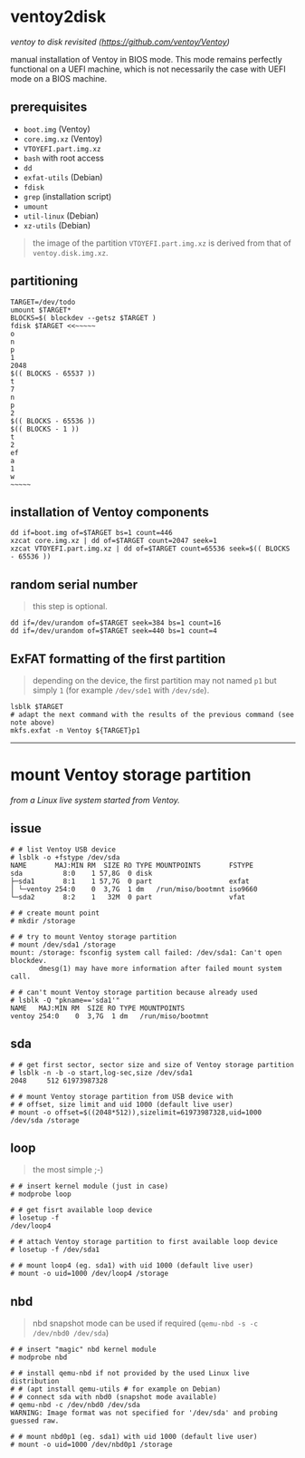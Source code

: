 # ventoy2disk

_ventoy to disk revisited (https://github.com/ventoy/Ventoy)_

manual installation of Ventoy in BIOS mode. This mode remains perfectly functional on a UEFI machine, which is not necessarily the case with UEFI mode on a BIOS machine.


## prerequisites

- `boot.img` (Ventoy)
- `core.img.xz` (Ventoy)
- `VTOYEFI.part.img.xz`
- `bash` with root access
- `dd`
- `exfat-utils` (Debian)
- `fdisk`
- `grep` (installation script)
- `umount`
- `util-linux` (Debian)
- `xz-utils` (Debian)

> the image of the partition `VTOYEFI.part.img.xz` is derived from that of `ventoy.disk.img.xz`.


## partitioning

```console
TARGET=/dev/todo
umount $TARGET*
BLOCKS=$( blockdev --getsz $TARGET )
fdisk $TARGET <<~~~~~
o
n
p
1
2048
$(( BLOCKS - 65537 ))
t
7
n
p
2
$(( BLOCKS - 65536 ))
$(( BLOCKS - 1 ))
t
2
ef
a
1
w
~~~~~
```


## installation of Ventoy components

```console
dd if=boot.img of=$TARGET bs=1 count=446
xzcat core.img.xz | dd of=$TARGET count=2047 seek=1
xzcat VTOYEFI.part.img.xz | dd of=$TARGET count=65536 seek=$(( BLOCKS - 65536 ))
```


## random serial number

> this step is optional.

```console
dd if=/dev/urandom of=$TARGET seek=384 bs=1 count=16
dd if=/dev/urandom of=$TARGET seek=440 bs=1 count=4
```


## ExFAT formatting of the first partition

> depending on the device, the first partition may not named `p1` but simply `1` (for example `/dev/sde1` with `/dev/sde`).

```console
lsblk $TARGET
# adapt the next command with the results of the previous command (see note above)
mkfs.exfat -n Ventoy ${TARGET}p1
```



---



# mount Ventoy storage partition
_from a Linux live system started from Ventoy._


## issue

```console
# # list Ventoy USB device
# lsblk -o +fstype /dev/sda
NAME       MAJ:MIN RM  SIZE RO TYPE MOUNTPOINTS       FSTYPE
sda          8:0    1 57,8G  0 disk                   
├─sda1       8:1    1 57,7G  0 part                   exfat
│ └─ventoy 254:0    0  3,7G  1 dm   /run/miso/bootmnt iso9660
└─sda2       8:2    1   32M  0 part                   vfat

# # create mount point
# mkdir /storage

# # try to mount Ventoy storage partition
# mount /dev/sda1 /storage
mount: /storage: fsconfig system call failed: /dev/sda1: Can't open blockdev.
       dmesg(1) may have more information after failed mount system call.

# # can't mount Ventoy storage partition because already used
# lsblk -Q "pkname=='sda1'"
NAME   MAJ:MIN RM  SIZE RO TYPE MOUNTPOINTS
ventoy 254:0    0  3,7G  1 dm   /run/miso/bootmnt
```


## sda

```console
# # get first sector, sector size and size of Ventoy storage partition
# lsblk -n -b -o start,log-sec,size /dev/sda1 
2048     512 61973987328

# # mount Ventoy storage partition from USB device with
# # offset, size limit and uid 1000 (default live user)
# mount -o offset=$((2048*512)),sizelimit=61973987328,uid=1000 /dev/sda /storage
```


## loop

> the most simple ;-)

```console
# # insert kernel module (just in case)
# modprobe loop

# # get fisrt available loop device
# losetup -f
/dev/loop4

# # attach Ventoy storage partition to first available loop device
# losetup -f /dev/sda1

# # mount loop4 (eg. sda1) with uid 1000 (default live user)
# mount -o uid=1000 /dev/loop4 /storage
```


## nbd

> nbd snapshot mode can be used if required (`qemu-nbd -s -c /dev/nbd0 /dev/sda`)

```console
# # insert "magic" nbd kernel module
# modprobe nbd

# # install qemu-nbd if not provided by the used Linux live distribution
# # (apt install qemu-utils # for example on Debian)
# # connect sda with nbd0 (snapshot mode available)
# qemu-nbd -c /dev/nbd0 /dev/sda
WARNING: Image format was not specified for '/dev/sda' and probing guessed raw.

# # mount nbd0p1 (eg. sda1) with uid 1000 (default live user)
# mount -o uid=1000 /dev/nbd0p1 /storage
```
